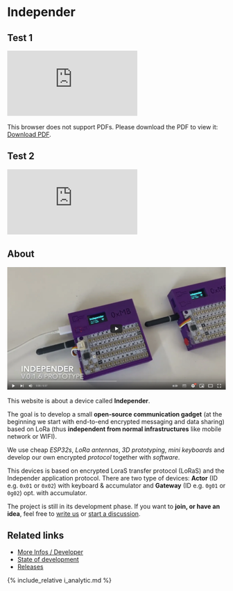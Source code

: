 # Independer

## Test 1

<object data="http://a-sdr.org/independer/independer.pdf" type="application/pdf" width="700px" height="700px">
    <embed src="http://a-sdr.org/independer/independer.pdf">
        <p>This browser does not support PDFs. Please download the PDF to view it: <a href="http://a-sdr.org/independer/independer.pdf">Download PDF</a>.</p>
    </embed>
</object>

## Test 2

<embed src="http://a-sdr.org/independer/independer.pdf" type="application/pdf">

## About

[![](images/play.png)](https://www.youtube.com/watch?v=-8pI4nHZv2M "Click to Watch!")

This website is about a device called **Independer**.

The goal is to develop a small **open-source communication gadget** (at the beginning we start with end-to-end encrypted messaging and data sharing) based on LoRa (thus **independent from normal infrastructures** like mobile network or WIFI).

We use cheap *ESP32s*, *LoRa antennas*, *3D prototyping*, *mini keyboards* and develop our own encrypted *protocol* together with *software*.

This devices is based on encrypted LoraS transfer protocol (LoRaS) and the Independer application protocol. There are two type of devices: **Actor** (ID e.g. ``0x01`` or ``0x02``) with keyboard & accumulator and **Gateway** (ID e.g. ``0g01`` or ``0g02``) opt. with accumulator.

The project is still in its development phase. If you want to **join, or have an idea**, feel free to [write us](mailto:maximilian@bundscherer-online.de) or [start a discussion](https://github.com/maxbundscherer/independer-loras/discussions).

## Related links

- [More Infos / Developer](https://github.com/maxbundscherer/independer-loras)
- [State of development](https://github.com/maxbundscherer/independer-loras/projects/2)
- [Releases](https://github.com/maxbundscherer/independer-loras/releases)

{% include_relative i_analytic.md %}
